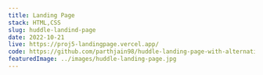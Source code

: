 ```yaml
---
title: Landing Page
stack: HTML,CSS
slug: huddle-landind-page
date: 2022-10-21
live: https://proj5-landingpage.vercel.app/
code: https://github.com/parthjain98/huddle-landing-page-with-alternating-feature-blocks-master
featuredImage: ../images/huddle-landing-page.jpg
---
```

